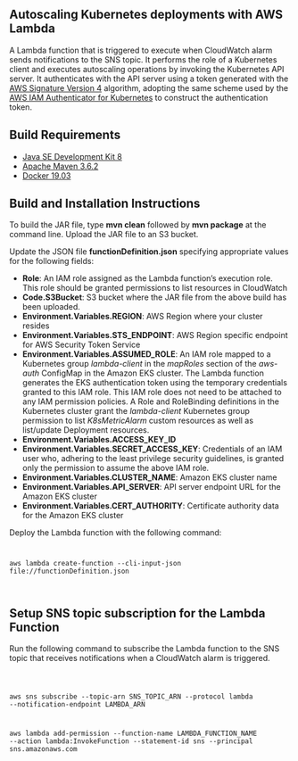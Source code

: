 ## Autoscaling Kubernetes deployments with AWS Lambda

A Lambda function that is triggered to execute when CloudWatch alarm sends notifications to the SNS topic. It performs the role of a Kubernetes client and executes autoscaling operations by invoking the Kubernetes API server. It authenticates with the API server using a token generated with the <a href="https://docs.aws.amazon.com/AmazonS3/latest/API/sig-v4-authenticating-requests.html">AWS Signature Version 4</a>  algorithm, adopting the same scheme used by the <a href="https://github.com/kubernetes-sigs/aws-iam-authenticator">AWS IAM Authenticator for Kubernetes</a> to construct the authentication token. 

## Build Requirements

<ul>
  <li><a href="https://www.oracle.com/java/technologies/javase/javase-jdk8-downloads.html">Java SE Development Kit 8</a></li>
  <li><a href="https://maven.apache.org/download.cgi">Apache Maven 3.6.2</a></li>
  <li><a href="https://www.docker.com/products/container-runtime">Docker 19.03</a></li>
</ul>

## Build and Installation Instructions

To build the JAR file, type <b>mvn clean</b> followed by <b>mvn package</b> at the command line. Upload the JAR file to an S3 bucket.

Update the JSON file <b>functionDefinition.json</b> specifying appropriate values for the following fields:

<ul>
  <li><b>Role</b>: An IAM role assigned as the Lambda function’s execution role. This role should be granted permissions to list resources in CloudWatch</li>
  <li><b>Code.S3Bucket</b>: S3 bucket where the JAR file from the above build has been uploaded.
  <li><b>Environment.Variables.REGION</b>: AWS Region where your cluster resides</li>
  <li><b>Environment.Variables.STS_ENDPOINT</b>: AWS Region specific endpoint for AWS Security Token Service</li>
  <li><b>Environment.Variables.ASSUMED_ROLE</b>: An IAM role mapped to a Kubernetes group <i>lambda-client</i> in the <i>mapRoles</i> section of the <i>aws-auth</i> ConfigMap in the Amazon EKS cluster. The Lambda function generates the EKS authentication token using the temporary credentials granted to this IAM role. This IAM role does not need to be attached to any IAM permission policies. A Role and RoleBinding definitions in the Kubernetes cluster grant the <i>lambda-client</i> Kubernetes group permission to list <i>K8sMetricAlarm</i> custom resources as well as list/update Deployment resources.</li>
  <li><b>Environment.Variables.ACCESS_KEY_ID</b></li>
  <li><b>Environment.Variables.SECRET_ACCESS_KEY</b>: Credentials of an IAM user who, adhering to the least privilege security guidelines, is granted only the permission to assume the above IAM role.</li>
  <li><b>Environment.Variables.CLUSTER_NAME</b>: Amazon EKS cluster name</li>
  <li><b>Environment.Variables.API_SERVER</b>: API server endpoint URL for the Amazon EKS cluster</li>
  <li><b>Environment.Variables.CERT_AUTHORITY</b>: Certificate authority data for the Amazon EKS cluster</li>
</ul>
  
Deploy the Lambda function with the following command:
<code>

aws lambda create-function --cli-input-json file://functionDefinition.json

</code>

## Setup SNS topic subscription for the Lambda Function

Run the following command to subscribe the Lambda function to the SNS topic that receives notifications when a CloudWatch alarm is triggered.

<code>
  
aws sns subscribe --topic-arn SNS_TOPIC_ARN --protocol lambda --notification-endpoint LAMBDA_ARN

aws lambda add-permission --function-name LAMBDA_FUNCTION_NAME --action lambda:InvokeFunction --statement-id sns --principal sns.amazonaws.com

</code>
